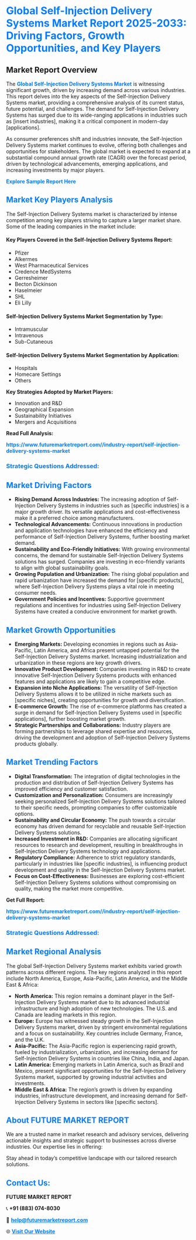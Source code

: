 <h1 style="color: #007BFF;">Global Self-Injection Delivery Systems Market Report 2025-2033: Driving Factors, Growth Opportunities, and Key Players</h1>

<section id="overview">
<h2>Market Report Overview</h2>
<p>The <a href="https://www.futuremarketreport.com//industry-report/self-injection-delivery-systems-market" style="color: #007BFF; text-decoration: none;"><strong>Global Self-Injection Delivery Systems Market</strong></a> is witnessing significant growth, driven by increasing demand across various industries. This report delves into the key aspects of the Self-Injection Delivery Systems market, providing a comprehensive analysis of its current status, future potential, and challenges. The demand for Self-Injection Delivery Systems has surged due to its wide-ranging applications in industries such as [insert industries], making it a critical component in modern-day [applications].</p>
<p>As consumer preferences shift and industries innovate, the Self-Injection Delivery Systems market continues to evolve, offering both challenges and opportunities for stakeholders. The global market is expected to expand at a substantial compound annual growth rate (CAGR) over the forecast period, driven by technological advancements, emerging applications, and increasing investments by major players.</p>
</section>

<section id="overview">
<p><a href="https://www.futuremarketreport.com//request-sample/reportId=77298" style="color: #007BFF; text-decoration: none;"><strong>Explore Sample Report Here</strong></a></p>
</section>

<section id="key-players">
<h2 style="color: #007BFF;">Market Key Players Analysis</h2>
<p>The Self-Injection Delivery Systems market is characterized by intense competition among key players striving to capture a larger market share. Some of the leading companies in the market include:</p>
<h4>Key Players Covered in the Self-Injection Delivery Systems Report:</h4>
<ul><li>Pfizer</li><li>Alkermes</li><li>West Pharmaceutical Services</li><li>Credence MedSystems</li><li>Gerresheimer</li><li>Becton Dickinson</li><li>Haselmeier</li><li>SHL</li><li>Eli Lilly</li></ul>
<h4>Self-Injection Delivery Systems Market Segmentation by Type:</h4>
<ul><li>Intramuscular</li><li>Intravenous</li><li>Sub-Cutaneous</li></ul>

<h4>Self-Injection Delivery Systems Market Segmentation by Application:</h4>
<ul><li>Hospitals</li><li>Homecare Settings</li><li>Others</li></ul>
<p><strong>Key Strategies Adopted by Market Players:</strong></p>
<ul>
<li>Innovation and R&D</li>
<li>Geographical Expansion</li>
<li>Sustainability Initiatives</li>
<li>Mergers and Acquisitions</li>
</ul>
</section>

<section>
<p><strong>Read Full Analysis: </strong></p><a href="https://www.futuremarketreport.com//industry-report/self-injection-delivery-systems-market" style="color: #007BFF; text-decoration: none;"><strong>https://www.futuremarketreport.com//industry-report/self-injection-delivery-systems-market</strong></a>
<h3 style="color: #007BFF;">Strategic Questions Addressed:</h3>
</section>

<section id="driving-factors">
<h2 style="color: #007BFF;">Market Driving Factors</h2>
<ul>
<li><strong>Rising Demand Across Industries:</strong> The increasing adoption of Self-Injection Delivery Systems in industries such as [specific industries] is a major growth driver. Its versatile applications and cost-effectiveness make it a preferred choice among manufacturers.</li>
<li><strong>Technological Advancements:</strong> Continuous innovations in production and application technologies have enhanced the efficiency and performance of Self-Injection Delivery Systems, further boosting market demand.</li>
<li><strong>Sustainability and Eco-Friendly Initiatives:</strong> With growing environmental concerns, the demand for sustainable Self-Injection Delivery Systems solutions has surged. Companies are investing in eco-friendly variants to align with global sustainability goals.</li>
<li><strong>Growing Population and Urbanization:</strong> The rising global population and rapid urbanization have increased the demand for [specific products], where Self-Injection Delivery Systems plays a vital role in meeting consumer needs.</li>
<li><strong>Government Policies and Incentives:</strong> Supportive government regulations and incentives for industries using Self-Injection Delivery Systems have created a conducive environment for market growth.</li>
</ul>
</section>

<section id="growth-opportunities">
<h2 style="color: #007BFF;">Market Growth Opportunities</h2>
<ul>
<li><strong>Emerging Markets:</strong> Developing economies in regions such as Asia-Pacific, Latin America, and Africa present untapped potential for the Self-Injection Delivery Systems market. Increasing industrialization and urbanization in these regions are key growth drivers.</li>
<li><strong>Innovative Product Development:</strong> Companies investing in R&D to create innovative Self-Injection Delivery Systems products with enhanced features and applications are likely to gain a competitive edge.</li>
<li><strong>Expansion into Niche Applications:</strong> The versatility of Self-Injection Delivery Systems allows it to be utilized in niche markets such as [specific niches], creating opportunities for growth and diversification.</li>
<li><strong>E-commerce Growth:</strong> The rise of e-commerce platforms has created a surge in demand for Self-Injection Delivery Systems used in [specific applications], further boosting market growth.</li>
<li><strong>Strategic Partnerships and Collaborations:</strong> Industry players are forming partnerships to leverage shared expertise and resources, driving the development and adoption of Self-Injection Delivery Systems products globally.</li>
</ul>
</section>

<section id="trending-factors">
<h2 style="color: #007BFF;">Market Trending Factors</h2>
<ul>
<li><strong>Digital Transformation:</strong> The integration of digital technologies in the production and distribution of Self-Injection Delivery Systems has improved efficiency and customer satisfaction.</li>
<li><strong>Customization and Personalization:</strong> Consumers are increasingly seeking personalized Self-Injection Delivery Systems solutions tailored to their specific needs, prompting companies to offer customizable options.</li>
<li><strong>Sustainability and Circular Economy:</strong> The push towards a circular economy has driven demand for recyclable and reusable Self-Injection Delivery Systems solutions.</li>
<li><strong>Increased Investment in R&D:</strong> Companies are allocating significant resources to research and development, resulting in breakthroughs in Self-Injection Delivery Systems technology and applications.</li>
<li><strong>Regulatory Compliance:</strong> Adherence to strict regulatory standards, particularly in industries like [specific industries], is influencing product development and quality in the Self-Injection Delivery Systems market.</li>
<li><strong>Focus on Cost-Effectiveness:</strong> Businesses are exploring cost-efficient Self-Injection Delivery Systems solutions without compromising on quality, making the market more competitive.</li>
</ul>
</section>

<section>
<p><strong>Get Full Report: </strong></p><a href="https://www.futuremarketreport.com//industry-report/self-injection-delivery-systems-market" style="color: #007BFF; text-decoration: none;"><strong>https://www.futuremarketreport.com//industry-report/self-injection-delivery-systems-market</strong></a>
<h3 style="color: #007BFF;">Strategic Questions Addressed:</h3>
</section>


<section id="regional-analysis">
<h2 style="color: #007BFF;">Market Regional Analysis</h2>
<p>The global Self-Injection Delivery Systems market exhibits varied growth patterns across different regions. The key regions analyzed in this report include North America, Europe, Asia-Pacific, Latin America, and the Middle East & Africa:</p>
<ul>
<li><strong>North America:</strong> This region remains a dominant player in the Self-Injection Delivery Systems market due to its advanced industrial infrastructure and high adoption of new technologies. The U.S. and Canada are leading markets in this region.</li>
<li><strong>Europe:</strong> Europe has witnessed steady growth in the Self-Injection Delivery Systems market, driven by stringent environmental regulations and a focus on sustainability. Key countries include Germany, France, and the U.K.</li>
<li><strong>Asia-Pacific:</strong> The Asia-Pacific region is experiencing rapid growth, fueled by industrialization, urbanization, and increasing demand for Self-Injection Delivery Systems in countries like China, India, and Japan.</li>
<li><strong>Latin America:</strong> Emerging markets in Latin America, such as Brazil and Mexico, present significant opportunities for the Self-Injection Delivery Systems market, supported by growing industrial activities and investments.</li>
<li><strong>Middle East & Africa:</strong> The region’s growth is driven by expanding industries, infrastructure development, and increasing demand for Self-Injection Delivery Systems in sectors like [specific sectors].</li>
</ul>
</section>

<footer>
<h2 style="color: #007BFF;">About FUTURE MARKET REPORT</h2>
<p>We are a trusted name in market research and advisory services, delivering actionable insights and strategic support to businesses across diverse industries. Our expertise lies in offering:</p>

<p>Stay ahead in today’s competitive landscape with our tailored research solutions.</p>

<h2 style="color: #007BFF;">Contact Us:</h2>
<p><strong>FUTURE MARKET REPORT</strong></p>
<p>📞 <strong>+91 (883) 074-8030</strong></p>
<p>📧 <strong><a href="mailto:help@futuremarketreport.com" style="color: #007BFF;">help@futuremarketreport.com</a></strong></p>
<p>🌐 <strong><a href="https://www.futuremarketreport.com/" style="color: #007BFF;">Visit Our Website</a></strong></p>
</footer>
